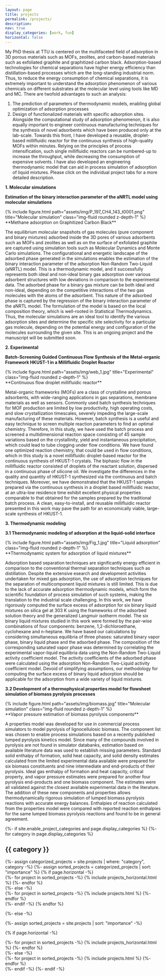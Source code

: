```yaml
---
layout: page
title: projects
permalink: /projects/
description:  
nav: true
display_categories: [work, fun]
horizontal: false
---
```


My PhD thesis at TTU is centered on the multifaceted field of adsorption in 3D porous materials such as MOFs, zeolites, and carbon-based materials such as exfoliated graphite and graphitized carbon black. Adsorption-based technologies for chemical separations have higher energy efficiency than distillation-based processes which are the long-standing industrial norm. Thus, to reduce the energy consumption of chemical separations, it is extremely important to understand the adsorption phenomenon of various chemicals on different substrates at the molecular level using tools like MD and MC. There are twofold advantages to such an analysis:
1) The prediction of parameters of thermodynamic models, enabling global optimization of adsorption processes 
2) Design of functionalized materials with specific adsorption sites. Alongside the computational study of adsorption phenomenon, it is also equally important to engineer continuous manufacturing techniques for the synthesis of novel adsorbents which have been produced only at the lab-scale. Towards this front, I have developed a reusable, droplet-based millifluidic reactor for the continuous synthesis of high-quality MOFs within minutes. Relying on the principles of process intensification, such single millifluidic reactors can be numbered-up to increase the throughput, while decreasing the consumption of expensive solvents. I have also developed an engineering thermodynamic model that can aid in process simulation of adsorption of liquid mixtures. Please click on the individual project tabs for a more detailed description.

**1. Molecular simulations**

**Estimation of the binary interaction parameter of the aNRTL model using molecular simulations**

<div class="row">
    <div class="col-sm mt-3 mt-md-0">
        {% include figure.html path="assets/img/P_197_CH4_143_t0001.png" title="Molecular simulation" class="img-fluid rounded z-depth-1" %}
    </div>
</div>
<div class="caption">
    **Methane adsorption on Graphitized Carbon Black**
</div>

The equilibrium molecular snapshots of gas molecules (pure component and binary mixtures) adsorbed inside the 3D pores of various adsorbents such as MOFs and zeolites as well as on the surface of exfoliated graphite are captured using simulation tools such as Molecular Dynamics and Monte Carlo simulations. The configurational and energetic landscape of the adsorbed phase generated in the simulations enables the estimation of the binary interaction parameter of the adsorption Non-Random Two-Liquid (aNRTL) model. This is a thermodynamic model, and it successfully represents both ideal and non-ideal binary gas adsorption over various adsorbent structures with low deviations in comparison to the experimental data. The adsorbed phase for a binary gas mixture can be both ideal and non-ideal, depending on the competitive interactions of the two gas molecules with the atoms of the adsorbent. This nature of the adsorbed phase is captured by the regression of the binary interaction parameter of the aNRTL model. The formulation of the model is based on the local composition theory, which is well-rooted in Statistical Thermodynamics. Thus, the molecular simulations are an ideal tool to identify the various adsorption sites and determine the specific site selectivity for a particular gas molecule, depending on the potential energy and configuration of the molecules surrounding the given site. This is an ongoing project and the manuscript will be submitted soon.


**2. Experimental**

**Batch-Screening Guided Continuous Flow Synthesis of the Metal-organic Framework HKUST-1 in a Millifluidic Droplet Reactor**

<div class="row">
    <div class="col-sm mt-3 mt-md-0">
        {% include figure.html path="assets/img/web_1.jpg" title="Experimental" class="img-fluid rounded z-depth-1" %}
    </div>
</div>
<div class="caption">
    **Continuous flow droplet millifluidic reactor**
</div>

Metal-organic frameworks (MOFs) are a class of crystalline and porous adsorbents, with wide-ranging applications in gas separations, membrane materials as well as sensors. Commonly used batch synthesis techniques for MOF production are limited by low productivity, high operating costs, and slow crystallization timescales, severely impeding the large-scale manufacturing of these materials. However, batch synthesis is a useful and easy technique to screen multiple reaction parameters to find an optimal chemistry. Therefore, in this study, we have used the batch process and screened a multidimensional reaction space consisting of 45 sample variations based on the crystallinity, yield and instantaneous precipitation, which could lead to tube clogging under flow conditions. We have found one optimized reaction chemistry, that could be used in flow conditions, which in this study is a novel millifluidic droplet-based reactor for the continuous synthesis of HKUST-1 crystals. The biphasic flow in the millifluidic reactor consisted of droplets of the reactant solution, dispersed in a continuous phase of silicone oil. We investigate the differences in the quality and quantity of HKUST-1 synthesized via the continuous and batch techniques. Moreover, we have demonstrated that the HKUST-1 samples prepared via the continuous synthesis in a droplet based millifluidic reactor, at an ultra-low residence time exhibit excellent physical properties comparable to that obtained for the samples prepared by the traditional batch process. A clean, easy-to-install, and reusable millifluidic reactor presented in this work may pave the path for an economically viable, large-scale synthesis of HKUST-1.


**3. Thermodynamic modeling**

**3.1 Thermodynamic modeling of adsorption at the liquid-solid interface**

<div class="row">
    <div class="col-sm mt-3 mt-md-0">
        {% include figure.html path="assets/img/Fig_1.jpg" title="Liquid adsorption" class="img-fluid rounded z-depth-1" %}
    </div>
</div>
<div class="caption">
    **Thermodynamic system for adsorption of liquid mixtures**
</div>

Adsorption based separation techniques are significantly energy efficient in comparison to the conventional thermal separation techniques such as distillation. Despite the extensive esearch and development activities undertaken for mixed gas adsorption, the use of adsorption techniques for the separation of multicomponent liquid mixtures is still limited. This is due to the lack of accurate adsorption thermodynamic models, which form the scientific foundation of process simulation of such systems, making the translation to the industrial scale challenging. In this work, we have rigorously computed the surface excess of adsorption for six binary liquid mixtures on silica gel at 303 K using the frameworks of the adsorbed solution theory and the generalized Langmuir isotherm model. The six binary liquid mixtures studied in this work were formed by the pair-wise combinations of four components: benzene, 1,2-dichloroethane, cyclohexane and n-heptane. We have based our calculations by considering simultaneous equilibria of three phases: saturated binary vapor phase, binary liquid phase and the adsorbed phase. The composition of the corresponding saturated vapor phase was determined by correlating the experimental vapor-liquid equilibria data using the Non-Random Two-Liquid activity coefficient model. The activity coefficients of the adsorbed phase were calculated using the adsorption Non-Random Two-Liquid activity coefficient model. Devoid of simplifying assumptions, our methodology for computing the surface excess of binary liquid adsorption should be applicable for the adsorption from a wide variety of liquid mixtures.

**3.2 Development of a thermophysical properties model for flowsheet simulation of biomass pyrolysis processes**

<div class="row">
    <div class="col-sm mt-3 mt-md-0">
        {% include figure.html path="assets/img/biomass.jpg" title="Molecular simulation" class="img-fluid rounded z-depth-1" %}
    </div>
</div>
<div class="caption">
    **Vapor pressure estimation of biomass pyrolysis components**
</div>

A properties model was developed for use in commercial process simulators to model pyrolysis of lignocellulosic biomass. The component list was chosen to enable process simulations based on a recently published lumped pyrolysis kinetics model. Since many of the compounds involved in pyrolysis are not found in simulator
databanks, estimation based on available literature data was used to establish missing parameters. Standard solid enthalpy of formation, solid heat capacity, and solid density estimates calculated from the limited experimental data available were prepared for six biomass constituents and nine intermediate and end-products of their pyrolysis. Ideal gas enthalpy of formation and heat capacity, critical property, and vapor pressure estimates were prepared for another four pyrolysis end-products and one biomass component. The estimates were all validated against the closest available experimental data in the literature. The addition of these new components and properties allows thermodynamically rigorous simulation of lumped biomass pyrolysis reactions with accurate energy balances. Enthalpies of reaction calculated from the properties model were compared with reported reaction enthalpies for the same lumped biomass pyrolysis reactions and found to be in general agreement.











<!-- pages/projects.md -->
<div class="projects">
{%- if site.enable_project_categories and page.display_categories %}
  <!-- Display categorized projects -->
  {%- for category in page.display_categories %}
  <h2 class="category">{{ category }}</h2>
  {%- assign categorized_projects = site.projects | where: "category", category -%}
  {%- assign sorted_projects = categorized_projects | sort: "importance" %}
  <!-- Generate cards for each project -->
  {% if page.horizontal -%}
  <div class="container">
    <div class="row row-cols-2">
    {%- for project in sorted_projects -%}
      {% include projects_horizontal.html %}
    {%- endfor %}
    </div>
  </div>
  {%- else -%}
  <div class="grid">
    {%- for project in sorted_projects -%}
      {% include projects.html %}
    {%- endfor %}
  </div>
  {%- endif -%}
  {% endfor %}

{%- else -%}
<!-- Display projects without categories -->
  {%- assign sorted_projects = site.projects | sort: "importance" -%}
  <!-- Generate cards for each project -->
  {% if page.horizontal -%}
  <div class="container">
    <div class="row row-cols-2">
    {%- for project in sorted_projects -%}
      {% include projects_horizontal.html %}
    {%- endfor %}
    </div>
  </div>
  {%- else -%}
  <div class="grid">
    {%- for project in sorted_projects -%}
      {% include projects.html %}
    {%- endfor %}
  </div>
  {%- endif -%}
{%- endif -%}
</div>
